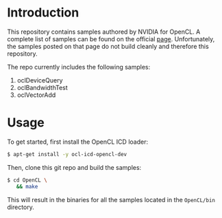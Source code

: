 # Introduction
This repository contains samples authored by NVIDIA for OpenCL. A complete list of samples can be found on the official [page](https://developer.nvidia.com/opencl). Unfortunately, the samples posted on that page do not build cleanly and therefore this repository. 

The repo currently includes the following samples:
1. oclDeviceQuery
1. oclBandwidthTest
1. oclVectorAdd 

# Usage
To get started, first install the OpenCL ICD loader:
```bash
$ apt-get install -y ocl-icd-opencl-dev
```

Then, clone this git repo and build the samples:

```bash
$ cd OpenCL \
   && make 
```

This will result in the binaries for all the samples located in the `OpenCL/bin` directory.
